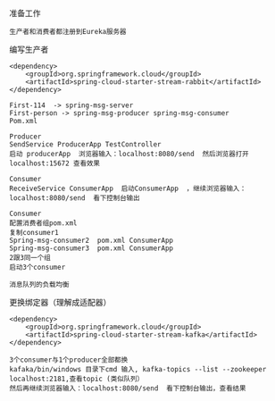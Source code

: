 
准备工作

    生产者和消费者都注册到Eureka服务器

编写生产者

    <dependency>
        <groupId>org.springframework.cloud</groupId>
        <artifactId>spring-cloud-starter-stream-rabbit</artifactId>
    </dependency>

    First-114  -> spring-msg-server
    First-person -> spring-msg-producer spring-msg-consumer
    Pom.xml 
    
    Producer 
    SendService ProducerApp TestController
    启动 producerApp  浏览器输入：localhost:8080/send  然后浏览器打开 localhost:15672 查看效果
    
    Consumer 
    ReceiveService ConsumerApp  启动ConsumerApp  ，继续浏览器输入：localhost:8080/send  看下控制台输出

    Consumer
    配置消费者组pom.xml 
    复制consumer1
    Spring-msg-consumer2  pom.xml ConsumerApp
    Spring-msg-consumer3  pom.xml ConsumerApp
    2跟3同一个组
    启动3个consumer
    
    消息队列的负载均衡


更换绑定器（理解成适配器）

    <dependency>
    	<groupId>org.springframework.cloud</groupId>
    	<artifactId>spring-cloud-starter-stream-kafka</artifactId>
    </dependency>
    
    3个consumer与1个producer全部都换
    kafaka/bin/windows 目录下cmd 输入, kafka-topics --list --zookeeper localhost:2181,查看topic (类似队列）
    然后再继续浏览器输入：localhost:8080/send  看下控制台输出，查看结果


   